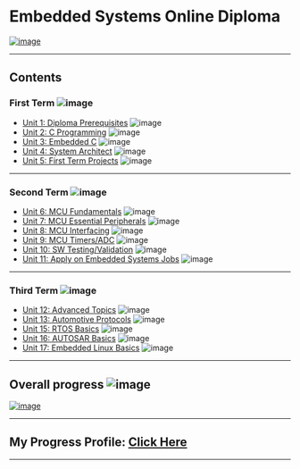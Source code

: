 # Embedded Systems Online Diploma

[![image](https://github.com/Mina-Karam/Master_Embedded_Systems/blob/master/Top%201.png)](https://www.learn-in-depth.com/online-diploma/minakaram.me%40gmail.com)

---

## Contents

### First Term ![image](https://progress-bar.dev/100/?title=Done)

- [Unit 1: Diploma Prerequisites](https://github.com/mhmwd83/Master_Embedded_Systems) ![image](https://progress-bar.dev/100/?title=No_Assignments&color=bababa)
- [Unit 2: C Programming](Unit_2_C_Programming) ![image](https://progress-bar.dev/100/)
- [Unit 3: Embedded C](Unit_3_Embedded_C) ![image](https://progress-bar.dev/100/)
- [Unit 4: System Architect](Unit_4_System_Architecture) ![image](https://progress-bar.dev/100/)
- [Unit 5: First Term Projects](Unit_5_First_Term_Projects) ![image](https://progress-bar.dev/100/)

---

### Second Term ![image](https://progress-bar.dev/100/?title=Done&color=ff00ff)

- [Unit 6: MCU Fundamentals](Unit_6_MCU_Fundamentals) ![image](https://progress-bar.dev/100/)
- [Unit 7: MCU Essential Peripherals](Unit_7_MCU_Essential_Peripherals) ![image](https://progress-bar.dev/100/)
- [Unit 8: MCU Interfacing](Unit_8_MCU_Interfacing) ![image](https://progress-bar.dev/100/)
- [Unit 9: MCU Timers/ADC](Unit_9_MCU_Timer_%26_ADC) ![image](https://progress-bar.dev/100/)
- [Unit 10: SW Testing/Validation](Unit_10_SW_Testing_Validation) ![image](https://progress-bar.dev/100/)
- [Unit 11: Apply on Embedded Systems Jobs](https://github.com/Mina-Karam/Master_Embedded_Systems) ![image](https://progress-bar.dev/100/?title=Exams&color=bababa)

---

### Third Term ![image](https://progress-bar.dev/0/?title=Start_Soon&color=ff0000)

- [Unit 12: Advanced Topics](https://github.com/Mina-Karam/Master_Embedded_Systems) ![image](https://progress-bar.dev/0/)
- [Unit 13: Automotive Protocols](https://github.com/Mina-Karam/Master_Embedded_Systems) ![image](https://progress-bar.dev/0/)
- [Unit 15: RTOS Basics](https://github.com/Mina-Karam/Master_Embedded_Systems) ![image](https://progress-bar.dev/0/)
- [Unit 16: AUTOSAR Basics](https://github.com/Mina-Karam/Master_Embedded_Systems) ![image](https://progress-bar.dev/0/)
- [Unit 17: Embedded Linux Basics](https://github.com/Mina-Karam/Master_Embedded_Systems) ![image](https://progress-bar.dev/0/)

---

## Overall progress ![image](https://progress-bar.dev/2/?scale=3&title=Terms&suffix=&width=230&color=aa00ff)

[![image](https://github.com/Mina-Karam/Master_Embedded_Systems/blob/master/Certification.png)](https://www.learn-in-depth.com/online-diploma/minakaram.me%40gmail.com)

---

## My Progress Profile: [Click Here](https://www.learn-in-depth.com/online-diploma/minakaram.me%40gmail.com)

---
